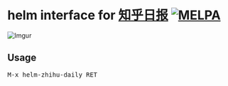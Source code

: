 # helm interface for [知乎日报](http://daily.zhihu.com) [![MELPA](http://melpa.org/packages/helm-zhihu-daily-badge.svg)](http://melpa.org/#/helm-zhihu-daily)

![Imgur](http://i.imgur.com/i6RLz8Q.png)

## Usage

<kbd>M-x helm-zhihu-daily RET</kbd>

